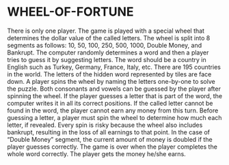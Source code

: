 # WHEEL-OF-FORTUNE
There is only one player.
The game is played with a special wheel that determines the dollar value of the called letters. The wheel is split into 8 segments as
follows: 10, 50, 100, 250, 500, 1000, Double Money, and Bankrupt.
The computer randomly determines a word and then a player tries to guess it by suggesting letters. The word should be a country in
English such as Turkey, Germany, France, Italy, etc. There are 195 countries in the world.
The letters of the hidden word represented by tiles are face down. A player spins the wheel by naming the letters one-by-one to
solve the puzzle. Both consonants and vowels can be guessed by the player after spinning the wheel. If the player guesses a letter
that is part of the word, the computer writes it in all its correct positions. If the called letter cannot be found in the word, the player
cannot earn any money from this turn.
Before guessing a letter, a player must spin the wheel to determine how much each letter, if revealed. Every spin is risky because
the wheel also includes bankrupt, resulting in the loss of all earnings to that point. In the case of “Double Money” segment, the
current amount of money is doubled if the player guesses correctly.
The game is over when the player completes the whole word correctly. The player gets the money he/she earns. 
